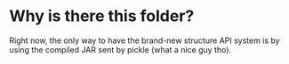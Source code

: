 # Why is there this folder?

Right now, the only way to have the brand-new structure API system is by using the compiled JAR sent by pickle (what a nice guy tho).
